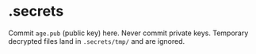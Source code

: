 <!-- status: stub; target: 150+ words -->
<!-- status: stub; target: 150+ words -->
<!-- status: stub; target: 150+ words -->
<!-- status: stub; target: 150+ words -->
<!-- status: stub; target: 150+ words -->
# .secrets
Commit `age.pub` (public key) here. Never commit private keys.
Temporary decrypted files land in `.secrets/tmp/` and are ignored.






